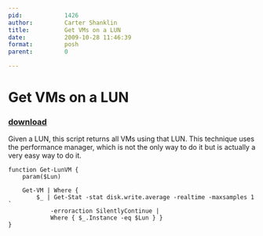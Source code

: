 ```yaml
---
pid:            1426
author:         Carter Shanklin
title:          Get VMs on a LUN
date:           2009-10-28 11:46:39
format:         posh
parent:         0

---
```


# Get VMs on a LUN

### [download](Scripts\1426.ps1)

Given a LUN, this script returns all VMs using that LUN. This technique uses the performance manager, which is not the only way to do it but is actually a very easy way to do it.

```posh
function Get-LunVM {
	param($Lun)

	Get-VM | Where {
		$_ | Get-Stat -stat disk.write.average -realtime -maxsamples 1 `
		    -erroraction SilentlyContinue |
			Where { $_.Instance -eq $Lun } }
}

```
